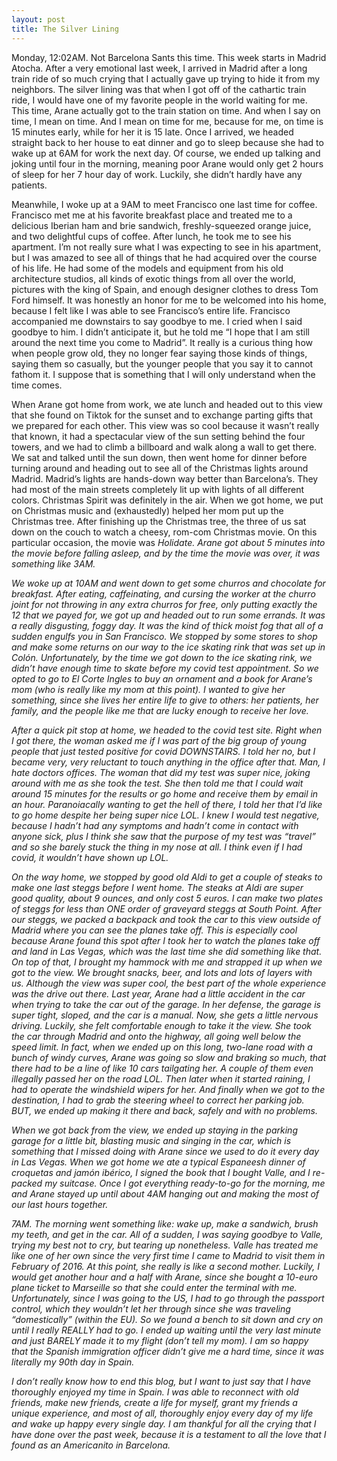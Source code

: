 ```yaml
---
layout: post
title: The Silver Lining
---
```


<div style=“margin-left:20px;margin-right:20px”>

<p> Monday, 12:02AM. Not Barcelona Sants this time. This week starts in Madrid Atocha. After a very emotional last week, I arrived in Madrid after a long train ride of so much crying that I actually gave up trying to hide it from my neighbors. The silver lining was that when I got off of the cathartic train ride, I would have one of my favorite people in the world waiting for me. This time, Arane actually got to the train station on time. And when I say on time, I mean on time. And I mean on time for me, because for me, on time is 15 minutes early, while for her it is 15 late. Once I arrived, we headed straight back to her house to eat dinner and go to sleep because she had to wake up at 6AM for work the next day. Of course, we ended up talking and joking until four in the morning, meaning poor Arane would only get 2 hours of sleep for her 7 hour day of work. Luckily, she didn’t hardly have any patients. </p>  

<p> Meanwhile, I woke up at a 9AM to meet Francisco one last time for coffee. Francisco met me at his favorite breakfast place and treated me to a delicious Iberian ham and brie sandwich, freshly-squeezed orange juice, and two delightful cups of coffee. After lunch, he took me to see his apartment. I’m not really sure what I was expecting to see in his apartment, but I was amazed to see all of things that he had acquired over the course of his life. He had some of the models and equipment from his old architecture studios, all kinds of exotic things from all over the world, pictures with the king of Spain, and enough designer clothes to dress Tom Ford himself. It was honestly an honor for me to be welcomed into his home, because I felt like I was able to see Francisco’s entire life. Francisco accompanied me downstairs to say goodbye to me. I cried when I said goodbye to him. I didn’t anticipate it, but he told me “I hope that I am still around the next time you come to Madrid”. It really is a curious thing how when people grow old, they no longer fear saying those kinds of things, saying them so casually, but the younger people that you say it to cannot fathom it. I suppose that is something that I will only understand when the time comes. </p>  

<p> When Arane got home from work, we ate lunch and headed out to this view that she found on Tiktok for the sunset and to exchange parting gifts that we prepared for each other. This view was so cool because it wasn’t really that known, it had a spectacular view of the sun setting behind the four towers, and we had to climb a billboard and walk along a wall to get there. We sat and talked until the sun down, then went home for dinner before turning around and heading out to see all of the Christmas lights around Madrid. Madrid’s lights are hands-down way better than Barcelona’s. They had most of the main streets completely lit up with lights of all different colors. Christmas Spirit was definitely in the air. When we got home, we put on Christmas music and (exhaustedly) helped her mom put up the Christmas tree. After finishing up the Christmas tree, the three of us sat down on the couch to watch a cheesy, rom-com Christmas movie. On this particular occasion, the movie was <i>Holidate<i>. Arane got about 5 minutes into the movie before falling asleep, and by the time the movie was over, it was something like 3AM. </p> 

<p> We woke up at 10AM and went down to get some churros and chocolate for breakfast. After eating, caffeinating, and cursing the worker at the churro joint for not throwing in any extra churros for free, only putting exactly the 12 that we payed for, we got up and headed out to run some errands. It was a really disgusting, foggy day. It was the kind of thick moist fog that all of a sudden engulfs you in San Francisco. We stopped by some stores to shop and make some returns on our way to the ice skating rink that was set up in Colón. Unfortunately, by the time we got down to the ice skating rink, we didn’t have enough time to skate before my covid test appointment. So we opted to go to El Corte Ingles to buy an ornament and a book for Arane’s mom (who is really like my mom at this point). I wanted to give her something, since she lives her entire life to give to others: her patients, her family, and the people like me that are lucky enough to receive her love. </p>

<p> After a quick pit stop at home, we headed to the covid test site. Right when I got there, the woman asked me if I was part of the big group of young people that just tested positive for covid DOWNSTAIRS. I told her no, but I became very, very reluctant to touch anything in the office after that. Man, I hate doctors offices. The woman that did my test was super nice, joking around with me as she took the test. She then told me that I could wait around 15 minutes for the results or go home and receive them by email in an hour. Paranoiacally wanting to get the hell of there, I told her that I’d like to go home despite her being super nice LOL. I knew I would test negative, because I hadn’t had any symptoms and hadn’t come in contact with anyone sick, plus I think she saw that the purpose of my test was “travel” and so she barely stuck the thing in my nose at all. I think even if I had covid, it wouldn’t have shown up LOL. </p>

<p> On the way home, we stopped by good old Aldi to get a couple of steaks to make one last steggs before I went home. The steaks at Aldi are super good quality, about 9 ounces, and only cost 5 euros. I can make two plates of steggs for less than ONE order of graveyard steggs at South Point. After our steggs, we packed a backpack and took the car to this view outside of Madrid where you can see the planes take off. This is especially cool because Arane found this spot after I took her to watch the planes take off and land in Las Vegas, which was the last time she did something like that. On top of that, I brought my hammock with me and strapped it up when we got to the view. We brought snacks, beer, and lots and lots of layers with us. Although the view was super cool, the best part of the whole experience was the drive out there. Last year, Arane had a little accident in the car when trying to take the car out of the garage. In her defense, the garage is super tight, sloped, and the car is a manual. Now, she gets a little nervous driving. Luckily, she felt comfortable enough to take it the view. She took the car through Madrid and onto the highway, all going well below the speed limit. In fact, when we ended up on this long, two-lane road with a bunch of windy curves, Arane was going so slow and braking so much, that there had to be a line of like 10 cars tailgating her. A couple of them even illegally passed her on the road LOL. Then later when it started raining, I had to operate the windshield wipers for her. And finally when we got to the destination, I had to grab the steering wheel to correct her parking job. BUT, we ended up making it there and back, safely and with no problems. </p>

<p> When we got back from the view, we ended up staying in the parking garage for a little bit, blasting music and singing in the car, which is something that I missed doing with Arane since we used to do it every day in Las Vegas. When we got home we ate a typical Espaneesh dinner of croquetas and jamón ibérico, I signed the book that I bought Valle, and I re-packed my suitcase. Once I got everything ready-to-go for the morning, me and Arane stayed up until about 4AM hanging out and making the most of our last hours together. </p>

<p> 7AM. The morning went something like: wake up, make a sandwich, brush my teeth, and get in the car. All of a sudden, I was saying goodbye to Valle, trying my best not to cry, but tearing up nonetheless. Valle has treated me like one of her own since the very first time I came to Madrid to visit them in February of 2016. At this point, she really is like a second mother. Luckily, I would get another hour and a half with Arane, since she bought a 10-euro plane ticket to Marseille so that she could enter the terminal with me. Unfortunately, since I was going to the US, I had to go through the passport control, which they wouldn’t let her through since she was traveling “domestically” (within the EU). So we found a bench to sit down and cry on until I really REALLY had to go. I ended up waiting until the very last minute and just BARELY made it to my flight (don’t tell my mom). I am so happy that the Spanish immigration officer didn’t give me a hard time, since it was literally my 90th day in Spain. </p>

<p> I don’t really know how to end this blog, but I want to just say that I have thoroughly enjoyed my time in Spain. I was able to reconnect with old friends, make new friends, create a life for myself, grant my friends a unique experience, and most of all, thoroughly enjoy every day of my life and wake up happy every single day. I am thankful for all the crying that I have done over the past week, because it is a testament to all the love that I found as an Americanito in Barcelona. </p>

</div>
